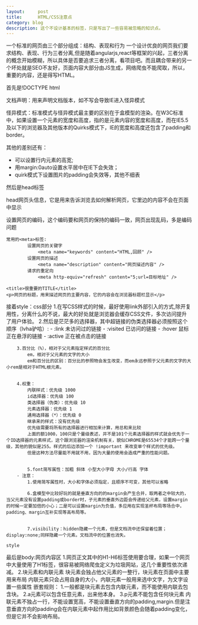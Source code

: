 ```yaml
---
layout:     post
title:      HTML/CSS注意点
category: blog
description: 这个不设计基本的标签，只是写出了一些容易被忽略的知识点。
---
```



一个标准的网页由三个部分组成：结构、表现和行为
一个设计优良的网页我们要求结构、表现、行为三者分离,但是随着angularjs,react等框架的兴起，三者分离的概念开始模糊，所以具体是否要追求三者分离，看项目吧。而且耦合带来的另一个坏处就是SEO不友好，页面内容大部分由JS生成，网络爬虫不能爬取，所以，重要的内容，还是得写HTML。

首先是!DOCTYPE html
<p>文档声明：用来声明文档版本，如不写会导致IE进入怪异模式 </p>
<p>怪异模式：标准模式与怪异模式最主要的区别在于盒模型的渲染。在W3C标准中，如果设置一个元素的宽度和高度，指的是元素内容的宽度和高度，而在IE5.5及以下的浏览器及其他版本的Quirks模式下，IE的宽度和高度还包含了padding和border。</p> 

其他的差别还有：
<ul>
	<li>可以设置行内元素的高宽;</li>
	<li>用margin:0auto设置水平居中在IE下会失效；</li>
	<li>quirk模式下设置图片的padding会失效等，其他不细表</li>
</ul>




然后是head标签
<p>head网页头信息，它是用来告诉浏览去如何解析网页，它里边的内容不会在页面中显示</p>
	<meta charset="utf-8"/>设置网页的编码，这个编码要和网页的保持的编码一致，网页出现乱码，多是编码问题 

	常用的<meta>标签:
			设置网页的关键字
				<meta name="keywords" content="HTML,回顾" />
			设置网页的描述	
				<meta name="description" content="网页描述内容" />
			请求的重定向
				<meta http-equiv="refresh" content="5;url=目标地址" />
		
	<title>很重要的TITLE</title>
	<p>网页的标题，用来描述网页的主要内容，它的内容会在浏览器标题栏显示</p>
接着style：css部分
		1.在写CSS样式的时候，最好使用link外部引入的方式,除开复用性，分离什么的不说，最大的好处就是浏览器会缓存CSS文件，多次访问提升了用户体验。
		2.然后是茫茫多的选择器，其中超链接的伪类选择器必须按照这个顺序（lvha驴哈）:
			- :link 未访问过的链接
			- :visited 已访问的链接
			- :hover 鼠标正在悬浮的链接
			- :active 正在被点击的链接
			
		3.百分比（%），相对于父元素指定样式的百分比
			em，相对于父元素的文字的大小
			em和百分比的区别：百分比的参照物会发生改变，而em永远参照于父元素的文字的大小rem是相对于HTML根元素。
				

		4.权重：
			内联样式：优先级 1000
			id选择器：优先级 100
			类选择器（伪类）：优先级 10
			元素选择器：优先级 1
			通用选择器（*）：优先级 0
			继承来的样式：没有优先级
			优先级需要将所有的选择器进行相加来计算，用总和来比较
			上面的额1000，100只是个量级表述，并不是101个元素选择器的样式就会优先于一个ID选择器的元素样式，这个跟浏览器的渲染机制有关，貌似CHROME是65534个才能跨一个量级，其他的貌似是255。样式的后边添加一个 !important 来改变单个样式的优先级。
			但是这种方法尽量能不用就不用，因为大量的使用会造成严重的性能问题。


			5.font简写属性：加粗 斜体 小型大小字母 大小/行高 字体
		- 注意：
			1.使用简写属性时，大小和字体必须指定，且顺序不可变，其他可以省略

			6.盒模型中比较好玩的就是垂直方向的的margin会产生合并，取两者之中较大的，当父元素没有设置padding或border时，子元素的垂直外边距会传递给父元素，设置margin的时候一定要加倍的小心；二是可以设置margin为负值，多应用在实现圣杯布局等场合中，padding、margin互补实现等高布局等。


			7.visibility：hidden隐藏一个元素，但是文档流中还保留着位置；display:none;同样隐藏一个元素。文档流中的位置也消失。

	style

最后是body:网页内容区
	1.网页正文其中的H1-H6标签使用要合理，如果一个网页中大量使用了H1标签，很容易被网络爬虫定义为垃圾网站，这几个重要性依次递减。
    2.块元素和内联元素
		 块元素会独占他父元素的一整行，块元素在页面中主要用来布局
		 内联元素只会占用自身的大小，内联元素一般用来选中文字，为文字设置一些属性
		 嵌套规则：
			1.一般都是块元素去包含内联元素，而不能使用内联去包含块。
			2.a元素可以包含任意元素，出来他本身。
			3.p元素不能包含任何块元素
		内联元素不独占一行，不能设置宽高，不能设置垂直方向的padding,margin.但是注意垂直方向的padding会在内联元素中起作用比如背景颜色会随着padding变化，但是它并不会影响布局。

